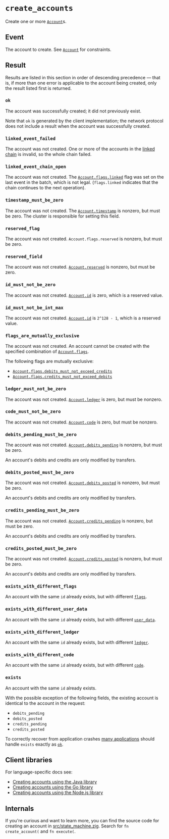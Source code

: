# `create_accounts`

Create one or more [`Account`](../accounts.md)s.

## Event

The account to create. See [`Account`](../accounts.md) for constraints.

## Result

Results are listed in this section in order of descending precedence — that is, if more than one
error is applicable to the account being created, only the result listed first is returned.

### `ok`
The account was successfully created; it did not previously exist.

Note that `ok` is generated by the client implementation; the network protocol does not include a
result when the account was successfully created.

### `linked_event_failed`
The account was not created.
One or more of the accounts in the [linked chain](../accounts.md#flagslinked) is invalid, so the
whole chain failed.

### `linked_event_chain_open`
The account was not created.
The [`Account.flags.linked`](../accounts.md#flagslinked) flag was set on the last event in the
batch, which is not legal. (`flags.linked` indicates that the chain continues to the next
operation).

### `timestamp_must_be_zero`
The account was not created.
The [`Account.timestamp`](../accounts.md#timestamp) is nonzero, but must be zero.
The cluster is responsible for setting this field.

### `reserved_flag`
The account was not created.
`Account.flags.reserved` is nonzero, but must be zero.

### `reserved_field`
The account was not created.
[`Account.reserved`](../accounts.md#reserved) is nonzero, but must be zero.

### `id_must_not_be_zero`
The account was not created.
[`Account.id`](../accounts.md#id) is zero, which is a reserved value.

### `id_must_not_be_int_max`
The account was not created.
[`Account.id`](../accounts.md#id) is `2^128 - 1`, which is a reserved value.

### `flags_are_mutually_exclusive`
The account was not created.
An account cannot be created with the specified combination of
[`Account.flags`](../accounts.md#flags).

The following flags are mutually exclusive:
- [`Account.flags.debits_must_not_exceed_credits`](../accounts.md#flagsdebits_must_not_exceed_credits)
- [`Account.flags.credits_must_not_exceed_debits`](../accounts.md#flagscredits_must_not_exceed_debits)

### `ledger_must_not_be_zero`
The account was not created.
[`Account.ledger`](../accounts.md#ledger) is zero, but must be nonzero.

### `code_must_not_be_zero`
The account was not created.
[`Account.code`](../accounts.md#code) is zero, but must be nonzero.

### `debits_pending_must_be_zero`
The account was not created.
[`Account.debits_pending`](../accounts.md#debits_pending) is nonzero, but must be zero.

An account's debits and credits are only modified by transfers.

### `debits_posted_must_be_zero`
The account was not created.
[`Account.debits_posted`](../accounts.md#debits_posted) is nonzero, but must be zero.

An account's debits and credits are only modified by transfers.

### `credits_pending_must_be_zero`
The account was not created.
[`Account.credits_pending`](../accounts.md#credits_pending) is nonzero, but must be zero.

An account's debits and credits are only modified by transfers.

### `credits_posted_must_be_zero`
The account was not created.
[`Account.credits_posted`](../accounts.md#credits_posted) is nonzero, but must be zero.

An account's debits and credits are only modified by transfers.

### `exists_with_different_flags`
An account with the same `id` already exists, but with different [`flags`](../accounts.md#flags).

### `exists_with_different_user_data`
An account with the same `id` already exists, but with different
[`user_data`](../accounts.md#user_data).

### `exists_with_different_ledger`
An account with the same `id` already exists, but with different [`ledger`](../accounts.md#ledger).

### `exists_with_different_code`
An account with the same `id` already exists, but with different [`code`](../accounts.md#code).

### `exists`
An account with the same `id` already exists.

With the possible exception of the following fields, the existing account is identical to the
account in the request:
- `debits_pending`
- `debits_posted`
- `credits_pending`
- `credits_posted`

To correctly recover from application crashes
[many applications](../../design/consistency.md#consistency-with-foreign-databases) should handle
`exists` exactly as [`ok`](#ok).

## Client libraries

For language-specific docs see:

* [Creating accounts using the Java library](https://github.com/tigerbeetledb/tigerbeetle/blob/main/src/clients/java#creating-accounts)
* [Creating accounts using the Go library](https://github.com/tigerbeetledb/tigerbeetle/blob/main/src/clients/go#creating-accounts)
* [Creating accounts using the Node.js library](https://github.com/tigerbeetledb/tigerbeetle/blob/main/src/clients/node#creating-accounts)

## Internals

If you're curious and want to learn more, you can find the source code
for creating an account in
[src/state_machine.zig](https://github.com/tigerbeetledb/tigerbeetle/blob/main/src/state_machine.zig). Search
for `fn create_account(` and `fn execute(`.
